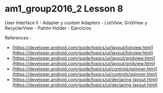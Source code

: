 # am1_group2016_2 Lesson 8

User Interface II
    - Adapter y custom Adapters
    - ListView, GridView y RecyclerView
    - Patrón Holder
    - Ejercicios
   

References :

   - [https://developer.android.com/guide/topics/ui/layout/listview.html](https://developer.android.com/guide/topics/ui/layout/listview.html)
   - [https://developer.android.com/guide/topics/ui/layout/gridview.html](https://developer.android.com/guide/topics/ui/layout/gridview.html)
   - [https://developer.android.com/guide/topics/ui/controls/spinner.html](https://developer.android.com/guide/topics/ui/controls/spinner.html)
   - [https://developer.android.com/guide/topics/ui/declaring-layout.html](https://developer.android.com/guide/topics/ui/declaring-layout.html)
   
   
   
